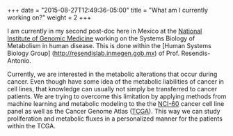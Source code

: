 +++
date = "2015-08-27T12:49:36-05:00"
title = "What am I currently working on?"
weight = 2
+++

I am currently in my second post-doc here in Mexico at the [National Institute
of Genomic Medicine](http://inmegen.gob.mx) working on the Systems Biology of
Metabolism in human disease. This is done within the [Human Systems Biology Group]
(http://resendislab.inmegen.gob.mx) of Prof. Resendis-Antonio.

Currently, we are interested in the metabolic alterations that occur during 
cancer. Even though have some idea of the metabolic liabilities of cancer in 
cell lines, that knowledge can usually not simply be transferred to cancer 
patients. We are trying to overcome this limitation by applying methods from 
machine learning and metabolic modeling to the the 
[NCI-60](https://dtp.cancer.gov/discovery_development/nci-60/) cancer cell line 
panel as well as the Cancer Genome Atlas 
([TCGA](https://tcga-data.nci.nih.gov/tcga/)). This way we can study 
proliferation and metabolic fluxes in a personalized manner for the patients 
within the TCGA. 
